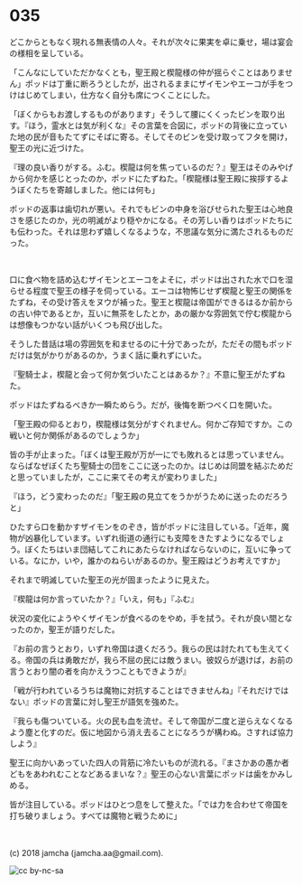 

# 035

どこからともなく現れる無表情の人々。それが次々に果実を卓に乗せ，場は宴会の様相を呈している。  

「こんなにしていただかなくとも，聖王殿と楔龍様の仲が揺らぐことはありません」ポッドは丁重に断ろうとしたが，出されるままにザイモンやエーコが手をつけはじめてしまい，仕方なく自分も席につくことにした。  

「ぼくからもお渡しするものがあります」そうして腰にくくったビンを取り出す。『ほう，霊水とは気が利くな』その言葉を合図に，ポッドの背後に立っていた地の民が音もたてずにそばに寄る。そしてそのビンを受け取ってフタを開け，聖王の光に近づけた。  

『理の良い香りがする。ふむ。楔龍は何を焦っているのだ？』聖王はそのみやげから何かを感じとったのか，ポッドにたずねた。「楔龍様は聖王殿に挨拶するようぼくたちを寄越しました。他には何も」  

ポッドの返事は歯切れが悪い。それでもビンの中身を浴びせられた聖王は心地良さを感じたのか，光の明滅がより穏やかになる。その芳しい香りはポッドたちにも伝わった。それは思わず嬉しくなるような，不思議な気分に満たされるものだった。  

<br>  

口に食べ物を詰め込むザイモンとエーコをよそに，ポッドは出された水で口を湿らせる程度で聖王の様子を伺っている。エーコは物怖じせず楔龍と聖王の関係をたずね，その受け答えをヌウが補った。聖王と楔龍は帝国ができるはるか前からの古い仲であるとか，互いに無茶をしたとか，あの厳かな雰囲気で佇む楔龍からは想像もつかない話がいくつも飛び出した。  

そうした昔話は場の雰囲気を和ませるのに十分であったが，ただその間もポッドだけは気がかりがあるのか，うまく話に乗れずにいた。  

『聖騎士よ，楔龍と会って何か気づいたことはあるか？』不意に聖王がたずねた。  

ポッドはたずねるべきか一瞬ためらう。だが，後悔を断つべく口を開いた。  

「聖王殿の仰るとおり，楔龍様は気分がすぐれません。何かご存知ですか。この戦いと何か関係があるのでしょうか」  

皆の手が止まった。「ぼくは聖王殿が万が一にでも敗れるとは思っていません。ならばなぜぼくたち聖騎士の団をここに送ったのか。はじめは同盟を結ぶためだと思っていましたが，ここに来てその考えが変わりました」  

『ほう，どう変わったのだ』「聖王殿の見立てをうかがうために送ったのだろうと」  

ひたすら口を動かすザイモンをのぞき，皆がポッドに注目している。「近年，魔物が凶暴化しています。いずれ街道の通行にも支障をきたすようになるでしょう。ぼくたちはいま団結してこれにあたらなければならないのに，互いに争っている。なにか，いや，誰かのねらいがあるのか。聖王殿はどうお考えですか」  

それまで明滅していた聖王の光が固まったように見えた。  

『楔龍は何か言っていたか？』「いえ，何も」『ふむ』  

状況の変化にようやくザイモンが食べるのをやめ，手を拭う。それが良い間となったのか，聖王が語りだした。  

『お前の言うとおり，いずれ帝国は退くだろう。我らの民は討たれても生えてくる。帝国の兵は勇敢だが，我ら不屈の民には敵うまい。彼奴らが退けば，お前の言うとおり闇の者を向かえうつこともできようが』  

「戦が行われているうちは魔物に対抗することはできませんね」『それだけではない』ポッドの言葉に対し聖王が語気を強めた。  

『我らも傷ついている。火の民も血を流せ。そして帝国が二度と逆らえなくなるよう塵と化すのだ。仮に地図から消え去ることになろうが構わぬ。さすれば協力しよう』  

聖王に向かいあっていた四人の背筋に冷たいものが流れる。『まさかあの愚か者どもをあわれむことなどあるまいな？』聖王の心ない言葉にポッドは歯をかみしめる。  

皆が注目している。ポッドはひとつ息をして整えた。「では力を合わせて帝国を打ち破りましょう。すべては魔物と戦うために」  

<br>  
<br>  
(c) 2018 jamcha (jamcha.aa@gmail.com).  

![cc by-nc-sa](http://i.creativecommons.org/l/by-nc-sa/4.0/88x31.png)  

